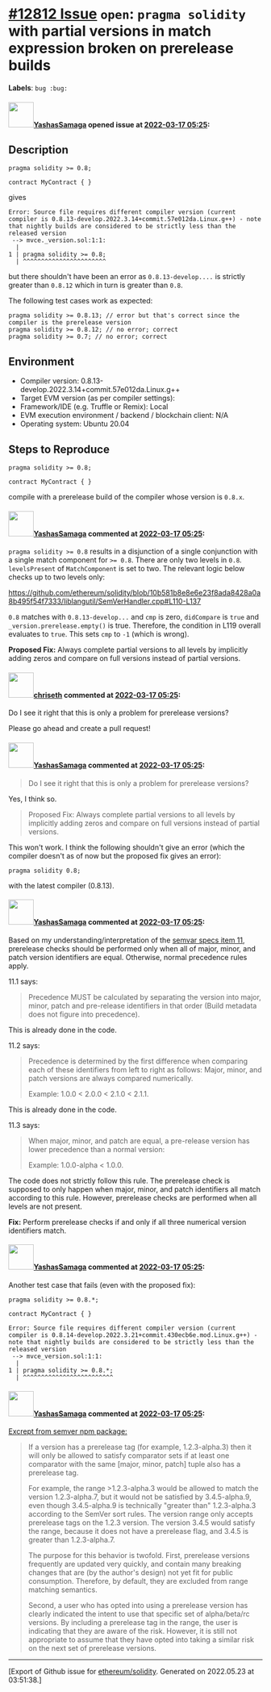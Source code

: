 # [\#12812 Issue](https://github.com/ethereum/solidity/issues/12812) `open`: `pragma solidity` with partial versions in match expression broken on prerelease builds
**Labels**: `bug :bug:`


#### <img src="https://avatars.githubusercontent.com/u/6652578?v=4" width="50">[YashasSamaga](https://github.com/YashasSamaga) opened issue at [2022-03-17 05:25](https://github.com/ethereum/solidity/issues/12812):

## Description

```
pragma solidity >= 0.8;

contract MyContract { }
```

gives

```
Error: Source file requires different compiler version (current compiler is 0.8.13-develop.2022.3.14+commit.57e012da.Linux.g++) - note that nightly builds are considered to be strictly less than the released version
 --> mvce._version.sol:1:1:
  |
1 | pragma solidity >= 0.8;
  | ^^^^^^^^^^^^^^^^^^^^^^^
```

but there shouldn't have been an error as `0.8.13-develop....` is strictly greater than `0.8.12` which in turn is greater than `0.8`.

The following test cases work as expected:

```
pragma solidity >= 0.8.13; // error but that's correct since the compiler is the prerelease version
pragma solidity >= 0.8.12; // no error; correct
pragma solidity >= 0.7; // no error; correct
```

## Environment

- Compiler version: 0.8.13-develop.2022.3.14+commit.57e012da.Linux.g++
- Target EVM version (as per compiler settings):
- Framework/IDE (e.g. Truffle or Remix): Local
- EVM execution environment / backend / blockchain client: N/A
- Operating system: Ubuntu 20.04

## Steps to Reproduce

```
pragma solidity >= 0.8;

contract MyContract { }
```

compile with a prerelease build of the compiler whose version is `0.8.x`.

#### <img src="https://avatars.githubusercontent.com/u/6652578?v=4" width="50">[YashasSamaga](https://github.com/YashasSamaga) commented at [2022-03-17 05:25](https://github.com/ethereum/solidity/issues/12812#issuecomment-1070342652):

`pragma solidity >= 0.8` results in a disjunction of a single conjunction with a single match component for `>= 0.8`. There are only two levels in `0.8`. `levelsPresent` of `MatchComponent` is set to two. The relevant logic below checks up to two levels only:

https://github.com/ethereum/solidity/blob/10b581b8e8e6e23f8ada8428a0a8b495f54f7333/liblangutil/SemVerHandler.cpp#L110-L137

`0.8` matches with `0.8.13-develop...` and `cmp` is zero, `didCompare` is `true` and `_version.prerelease.empty()` is true. Therefore, the condition in L119 overall evaluates to `true`. This sets `cmp` to `-1` (which is wrong). 

**Proposed Fix:** Always complete partial versions to all levels by implicitly adding zeros and compare on full versions instead of partial versions.

#### <img src="https://avatars.githubusercontent.com/u/9073706?v=4" width="50">[chriseth](https://github.com/chriseth) commented at [2022-03-17 05:25](https://github.com/ethereum/solidity/issues/12812#issuecomment-1070646671):

Do I see it right that this is only a problem for prerelease versions?

Please go ahead and create a pull request!

#### <img src="https://avatars.githubusercontent.com/u/6652578?v=4" width="50">[YashasSamaga](https://github.com/YashasSamaga) commented at [2022-03-17 05:25](https://github.com/ethereum/solidity/issues/12812#issuecomment-1071939243):

> Do I see it right that this is only a problem for prerelease versions?

Yes, I think so.

> Proposed Fix: Always complete partial versions to all levels by implicitly adding zeros and compare on full versions instead of partial versions.

This won't work. I think the following shouldn't give an error (which the compiler doesn't as of now but the proposed fix gives an error):

```
pragma solidity 0.8;
```

with the latest compiler (0.8.13).

#### <img src="https://avatars.githubusercontent.com/u/6652578?v=4" width="50">[YashasSamaga](https://github.com/YashasSamaga) commented at [2022-03-17 05:25](https://github.com/ethereum/solidity/issues/12812#issuecomment-1073723424):

Based on my understanding/interpretation of the [semvar specs item 11](https://semver.org/#spec-item-11), prerelease checks should be performed only when all of major, minor, and patch version identifiers are equal. Otherwise, normal precedence rules apply.

11.1 says:

> Precedence MUST be calculated by separating the version into major, minor, patch and pre-release identifiers in that order (Build metadata does not figure into precedence).

This is already done in the code.

11.2 says:

> Precedence is determined by the first difference when comparing each of these identifiers from left to right as follows: Major, minor, and patch versions are always compared numerically.
> 
> Example: 1.0.0 < 2.0.0 < 2.1.0 < 2.1.1.

This is already done in the code.

11.3 says:

> When major, minor, and patch are equal, a pre-release version has lower precedence than a normal version:
> 
> Example: 1.0.0-alpha < 1.0.0.

The code does not strictly follow this rule. The prerelease check is supposed to only happen when major, minor, and patch identifiers all match according to this rule. However, prerelease checks are performed when all levels are not present.

**Fix:** Perform prerelease checks if and only if all three numerical version identifiers match.

#### <img src="https://avatars.githubusercontent.com/u/6652578?v=4" width="50">[YashasSamaga](https://github.com/YashasSamaga) commented at [2022-03-17 05:25](https://github.com/ethereum/solidity/issues/12812#issuecomment-1075834923):

Another test case that fails (even with the proposed fix):

```
pragma solidity >= 0.8.*;

contract MyContract { }
```

```
Error: Source file requires different compiler version (current compiler is 0.8.14-develop.2022.3.21+commit.430ecb6e.mod.Linux.g++) - note that nightly builds are considered to be strictly less than the released version
 --> mvce_version.sol:1:1:
  |
1 | pragma solidity >= 0.8.*;
  | ^^^^^^^^^^^^^^^^^^^^^^^^^
```

#### <img src="https://avatars.githubusercontent.com/u/6652578?v=4" width="50">[YashasSamaga](https://github.com/YashasSamaga) commented at [2022-03-17 05:25](https://github.com/ethereum/solidity/issues/12812#issuecomment-1115761347):

[Excrept from semver npm package:](https://docs.npmjs.com/cli/v6/using-npm/semver#prerelease-tags)

> 
> If a version has a prerelease tag (for example, 1.2.3-alpha.3) then it will only be allowed to satisfy comparator sets if at least one comparator with the same [major, minor, patch] tuple also has a prerelease tag.
> 
> For example, the range >1.2.3-alpha.3 would be allowed to match the version 1.2.3-alpha.7, but it would not be satisfied by 3.4.5-alpha.9, even though 3.4.5-alpha.9 is technically "greater than" 1.2.3-alpha.3 according to the SemVer sort rules. The version range only accepts prerelease tags on the 1.2.3 version. The version 3.4.5 would satisfy the range, because it does not have a prerelease flag, and 3.4.5 is greater than 1.2.3-alpha.7.
> 
> The purpose for this behavior is twofold. First, prerelease versions frequently are updated very quickly, and contain many breaking changes that are (by the author's design) not yet fit for public consumption. Therefore, by default, they are excluded from range matching semantics.
> 
> Second, a user who has opted into using a prerelease version has clearly indicated the intent to use that specific set of alpha/beta/rc versions. By including a prerelease tag in the range, the user is indicating that they are aware of the risk. However, it is still not appropriate to assume that they have opted into taking a similar risk on the next set of prerelease versions.


-------------------------------------------------------------------------------



[Export of Github issue for [ethereum/solidity](https://github.com/ethereum/solidity). Generated on 2022.05.23 at 03:51:38.]
